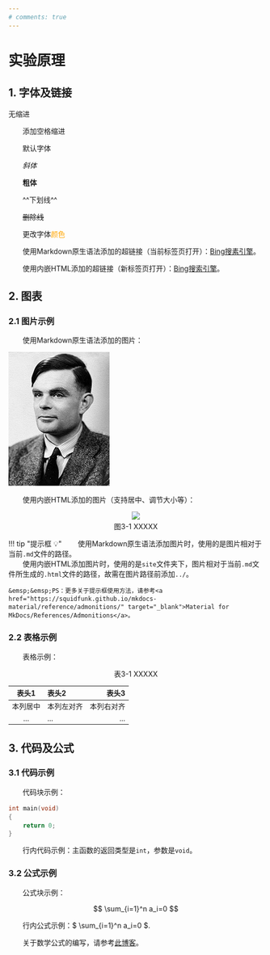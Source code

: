 ```yaml
---
# comments: true
---
```


# 实验原理

## 1. 字体及链接

无缩进

<!-- &emsp;是全角空格，相当于4个英文空格 -->
&emsp;&emsp;添加空格缩进

&emsp;&emsp;默认字体

&emsp;&emsp;*斜体*

&emsp;&emsp;**粗体**

&emsp;&emsp;^^下划线^^

&emsp;&emsp;~~删除线~~

&emsp;&emsp;更改字体<font color=orange>颜色</font>

&emsp;&emsp;使用Markdown原生语法添加的超链接（当前标签页打开）：[Bing搜素引擎](https://cn.bing.com)。

&emsp;&emsp;使用内嵌HTML添加的超链接（新标签页打开）：<a href="https://cn.bing.com/" target="_blank">Bing搜索引擎</a>。


## 2. 图表

### 2.1 图片示例

&emsp;&emsp;使用Markdown原生语法添加的图片：

![图片描述](assets/3-1.png)  <!-- 可以是本地图片或网络图片 -->

&emsp;&emsp;使用内嵌HTML添加的图片（支持居中、调节大小等）：

<center><img src="../assets/3-1.png" width = 150></center>
<center>图3-1 XXXXX</center>

!!! tip "提示框 :bulb:"
    &emsp;&emsp;使用Markdown原生语法添加图片时，使用的是图片相对于当前`.md`文件的路径。  
    &emsp;&emsp;使用内嵌HTML添加图片时，使用的是`site`文件夹下，图片相对于当前`.md`文件所生成的`.html`文件的路径，故需在图片路径前添加`../`。

    &emsp;&emsp;PS：更多关于提示框使用方法，请参考<a href="https://squidfunk.github.io/mkdocs-material/reference/admonitions/" target="_blank">Material for MkDocs/References/Admonitions</a>。

### 2.2 表格示例

&emsp;&emsp;表格示例：

<center>        <!-- 设置表格居中 -->
<center>表3-1 XXXXX</center>

| 表头1 | 表头2 | 表头3 |
| :-: | :- | -: |
| 本列居中 | 本列左对齐 | 本列右对齐 |
| ... | ... | ... |

</center>       <!-- 设置表格居中 -->



## 3. 代码及公式

### 3.1 代码示例

&emsp;&emsp;代码块示例：

``` C
int main(void)
{
    return 0;
}
```

&emsp;&emsp;行内代码示例：主函数的返回类型是`int`，参数是`void`。

### 3.2 公式示例

&emsp;&emsp;公式块示例：

$$
\sum_{i=1}^n a_i=0
$$

&emsp;&emsp;行内公式示例：$ \sum_{i=1}^n a_i=0 $.

&emsp;&emsp;关于数学公式的编写，请参考<a href="https://blog.csdn.net/wzk4869/article/details/126863936" target="_blank">此博客</a>。
